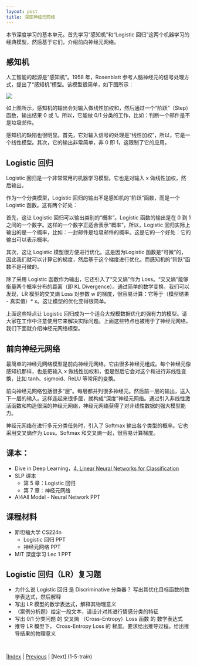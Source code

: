 ```yaml
---
layout: post
title: 深度神经元网络
---
```


本节深度学习的基本单元。首先学习“感知机”和“Logistic 回归”这两个机器学习的经典模型，然后基于它们，介绍前向神经元网络。

## 感知机

人工智能的起源是“感知机”。1958 年，Rosenblatt 参考人脑神经元的信号处理方式，提出了“感知机”模型。该模型很简单，如下图所示：

![](fig/perceptron.png)

如上图所示，感知机的输出会对输入做线性加权和，然后通过一个“阶跃”（Step）函数，输出结果 0 或 1。所以，它能做 0/1 分类的工作，比如：判断一个邮件是不是垃圾邮件。

感知机的缺陷也很明显。首先，它对输入信号的处理是“线性加权”，所以，它是一个线性模型。其次，它的输出非常简单，非 0 即 1，这限制了它的应用。

## Logistic 回归

Logistic 回归是一个非常常用的机器学习模型。它也是对输入 x 做线性加权，然后输出。

作为一个分类模型，Logistic 回归的输出不是感知机的“阶跃”函数，而是一个 Logistic 函数。这有两个好处：

首先，这让 Logistic 回归可以输出类别的“概率”。Logistic 函数的输出是在 0 到 1 之间的一个数字。这样的一个数字正适合表示“概率”，所以，Logistic 回归实际上输出的是一个概率，比如：一封邮件是垃圾邮件的概率。这是它的一个好处：它的输出可以表示概率。

其次，这让 Logistic 模型很方便进行优化。这是因为Logistic 函数是“可微”的，因此我们就可以计算它的梯度，然后基于这个梯度进行优化。而感知机的“阶跃”函数不是可微的。

除了采用 Logistic 函数作为输出，它还引入了“交叉熵”作为 Loss。“交叉熵”能够衡量两个概率分布的距离（即 KL Divergence）。通过简单的数学变换，我们可以发现，LR 模型的交叉熵 Loss 对参数 w 的梯度，很容易计算：它等于（模型结果 - 真实值）* x。这让模型的优化变得很简单。

上面这些特点让 Logistic 回归成为一个适合大规模数据优化的强有力的模型。请大家在工作中注意使用它来解决实际问题。上面这些特点也被用于了神经元网络。我们下面就介绍神经元网络模型。

## 前向神经元网络

最简单的神经元网络模型是前向神经元网络。它由很多神经元组成。每个神经元像感知机那样，也是把输入 x 做线性加权和，但是然后它会对这个和进行非线性变换，比如 tanh、sigmoid、ReLU 等常用的变换。

前向神经元网络包括很多“层”。每层都并列很多神经元。然后前一层的输出，送入下一层的输入。这样连起来很多层，就构成“深度”神经元网络。通过引入非线性激活函数和构造很深的神经元网络，神经元网络获得了对非线性数据的强大模型能力。

神经元网络在进行多元分类任务时，引入了 Softmax 输出各个类型的概率。它也采用交叉熵作为 Loss。Softmax 和交叉熵一起，很容易计算梯度。

## 课本：

- Dive in Deep Learning，[4. Linear Neural Networks for Classification](https://d2l.ai/chapter_linear-classification/index.html)
- SLP 课本
  - 第 5 章：Logistic 回归
  - 第 7 章：神经元网络
- AI4All Model - Neural Network PPT

## 课程材料

- 斯坦福大学 CS224n
  - Logistic 回归 PPT
  - 神经元网络 PPT
- MIT 深度学习 Lec 1 PPT

## Logistic 回归（LR）复习题

- 为什么说 Logistic 回归 是 Discriminative 分类器？ 写出其优化目标函数的数学表达式，然后解释
- 写出 LR 模型的数学表达式，解释其物理意义
- （案例分析题）给定一段文本，请设计对其进行情感分类的特征
- 写出 0/1 分类问题 的 交叉熵 （Cross-Entropy）Loss 函数 的 数学表达式
- 推导 LR 模型下， Cross-Entropy Loss 的 梯度。要求给出推导过程。给出推导结果的物理意义

<br/>

|[Index](./) | [Previous](0-3-material) | [Next] (1-5-train)
